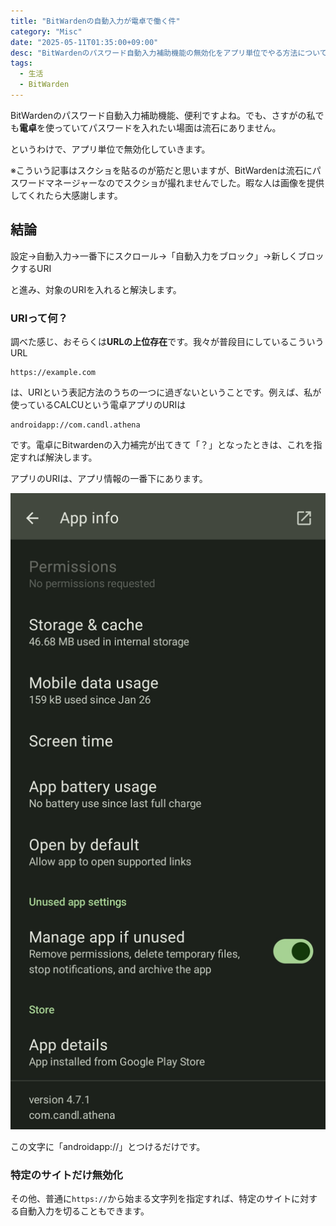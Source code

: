 ```yaml
---
title: "BitWardenの自動入力が電卓で働く件"
category: "Misc"
date: "2025-05-11T01:35:00+09:00"
desc: "BitWardenのパスワード自動入力補助機能の無効化をアプリ単位でやる方法についてご紹介します。"
tags:
  - 生活
  - BitWarden
---
```


BitWardenのパスワード自動入力補助機能、便利ですよね。でも、さすがの私でも**電卓**を使っていてパスワードを入れたい場面は流石にありません。

というわけで、アプリ単位で無効化していきます。

※こういう記事はスクショを貼るのが筋だと思いますが、BitWardenは流石にパスワードマネージャーなのでスクショが撮れませんでした。暇な人は画像を提供してくれたら大感謝します。

## 結論

設定→自動入力→一番下にスクロール→「自動入力をブロック」→新しくブロックするURI

と進み、対象のURIを入れると解決します。

### URIって何？

調べた感じ、おそらくは**URLの上位存在**です。我々が普段目にしているこういうURL

```
https://example.com
```

は、URIという表記方法のうちの一つに過ぎないということです。例えば、私が使っているCALCUという電卓アプリのURIは

```
androidapp://com.candl.athena
```

です。電卓にBitwardenの入力補完が出てきて「？」となったときは、これを指定すれば解決します。

アプリのURIは、アプリ情報の一番下にあります。

![アプリパッケージ名](image.png)

この文字に「androidapp://」とつけるだけです。

### 特定のサイトだけ無効化

その他、普通に`https://`から始まる文字列を指定すれば、特定のサイトに対する自動入力を切ることもできます。